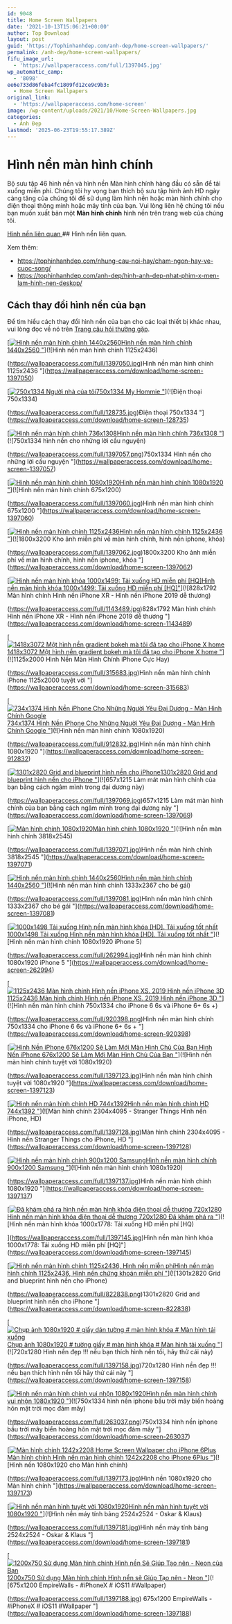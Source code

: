 ```yaml
---
id: 9048
title: Home Screen Wallpapers
date: '2021-10-13T15:06:21+00:00'
author: Top Download
layout: post
guid: 'https://Tophinhanhdep.com/anh-dep/home-screen-wallpapers/'
permalink: /anh-dep/home-screen-wallpapers/
fifu_image_url:
  - 'https://wallpaperaccess.com/full/1397045.jpg'
wp_automatic_camp:
  - '8098'
ee6e733d86feba4fc1809fd12ce9c9b3:
  - Home Screen Wallpapers
original_link:
  - 'https://wallpaperaccess.com/home-screen'
image: /wp-content/uploads/2021/10/Home-Screen-Wallpapers.jpg
categories:
  - Ảnh Đẹp
lastmod: '2025-06-23T19:55:17.389Z'
---
```

# Hình nền màn hình chính

Bộ sưu tập 46 hình nền và hình nền Màn hình chính hàng đầu có sẵn để tải xuống miễn phí. Chúng tôi hy vọng bạn thích bộ sưu tập hình ảnh HD ngày càng tăng của chúng tôi để sử dụng làm hình nền hoặc màn hình chính cho điện thoại thông minh hoặc máy tính của bạn. Vui lòng liên hệ chúng tôi nếu bạn muốn xuất bản một **Màn hình chính** hình nền trên trang web của chúng tôi.

[Hình nền liên quan ](#related) ## Hình nền liên quan.

   
 Xem thêm:

   
- <https://tophinhanhdep.com/nhung-cau-noi-hay/cham-ngon-hay-ve-cuoc-song/>
- <https://tophinhanhdep.com/anh-dep/hinh-anh-dep-nhat-phim-x-men-lam-hinh-nen-deskop/>

## Cách thay đổi hình nền của bạn

Để tìm hiểu cách thay đổi hình nền của bạn cho các loại thiết bị khác nhau, vui lòng đọc về nó trên [Trang câu hỏi thường gặp](https://tophinhanhdep.com/faq/).

  
[[![Hình nền màn hình chính 1440x2560](https://wallpaperaccess.com/full/1397045.jpg)Hình nền màn hình chính 1440x2560 "](https://wallpaperaccess.com/download/home-screen-1397045)](![Hình nền màn hình chính 1125x2436)

(https://wallpaperaccess.com/full/1397050.jpg)Hình nền màn hình chính 1125x2436 "](https://wallpaperaccess.com/download/home-screen-1397050)

[[![750x1334 Người nhà của tôi](https://wallpaperaccess.com/full/315575.jpg)750x1334 My Hommie "](https://wallpaperaccess.com/download/home-screen-315575)](![Điện thoại 750x1334)

(https://wallpaperaccess.com/full/128735.jpg)Điện thoại 750x1334 "](https://wallpaperaccess.com/download/home-screen-128735)

[[![Hình nền màn hình chính 736x1308](https://wallpaperaccess.com/full/1397056.png)Hình nền màn hình chính 736x1308 "](https://wallpaperaccess.com/download/home-screen-1397056)](![750x1334 hình nền cho những lời cầu nguyện)

(https://wallpaperaccess.com/full/1397057.png)750x1334 Hình nền cho những lời cầu nguyện "](https://wallpaperaccess.com/download/home-screen-1397057)

[[![Hình nền màn hình chính 1080x1920](https://wallpaperaccess.com/full/1397058.jpg)Hình nền màn hình chính 1080x1920 "](https://wallpaperaccess.com/download/home-screen-1397058)](![Hình nền màn hình chính 675x1200)

(https://wallpaperaccess.com/full/1397060.jpg)Hình nền màn hình chính 675x1200 "](https://wallpaperaccess.com/download/home-screen-1397060)

[[![Hình nền màn hình chính 1125x2436](https://wallpaperaccess.com/full/1397061.jpg)Hình nền màn hình chính 1125x2436 "](https://wallpaperaccess.com/download/home-screen-1397061)](![1800x3200 Kho ảnh miễn phí về màn hình chính, hình nền iphone, khóa)

(https://wallpaperaccess.com/full/1397062.jpg)1800x3200 Kho ảnh miễn phí về màn hình chính, hình nền iphone, khóa "](https://wallpaperaccess.com/download/home-screen-1397062)

[[![Hình nền màn hình khóa 1000x1499: Tải xuống HD miễn phí [HQ]](https://wallpaperaccess.com/full/1356229.jpg)Hình nền màn hình khóa 1000x1499: Tải xuống HD miễn phí \[HQ\]"](https://wallpaperaccess.com/download/home-screen-1356229)](![828x1792 Màn hình chính Hình nền iPhone XR - Hình nền iPhone 2019 dễ thương)

(https://wallpaperaccess.com/full/1143489.jpg)828x1792 Màn hình chính Hình nền iPhone XR - Hình nền iPhone 2019 dễ thương "](https://wallpaperaccess.com/download/home-screen-1143489)

[[![1418x3072 Một hình nền gradient bokeh mà tôi đã tạo cho iPhone X home](https://wallpaperaccess.com/full/1397065.jpg)1418x3072 Một hình nền gradient bokeh mà tôi đã tạo cho iPhone X home "](https://wallpaperaccess.com/download/home-screen-1397065)](![1125x2000 Hình Nền Màn Hình Chính iPhone Cực Hay)

(https://wallpaperaccess.com/full/315683.jpg)Hình nền màn hình chính iPhone 1125x2000 tuyệt vời "](https://wallpaperaccess.com/download/home-screen-315683)

[[![734x1374 Hình Nền iPhone Cho Những Người Yêu Đại Dương - Màn Hình Chính Google](https://wallpaperaccess.com/full/1397066.jpg)734x1374 Hình Nền iPhone Cho Những Người Yêu Đại Dương - Màn Hình Chính Google "](https://wallpaperaccess.com/download/home-screen-1397066)](![Hình nền màn hình chính 1080x1920)

(https://wallpaperaccess.com/full/912832.jpg)Hình nền màn hình chính 1080x1920 "](https://wallpaperaccess.com/download/home-screen-912832)

[[![1301x2820 Grid and blueprint hình nền cho iPhone](https://wallpaperaccess.com/full/822839.png)1301x2820 Grid and blueprint hình nền cho iPhone "](https://wallpaperaccess.com/download/home-screen-822839)](![657x1215 Làm mát màn hình chính của bạn bằng cách ngâm mình trong đại dương này)

(https://wallpaperaccess.com/full/1397069.jpg)657x1215 Làm mát màn hình chính của bạn bằng cách ngâm mình trong đại dương này "](https://wallpaperaccess.com/download/home-screen-1397069)

[[![Màn hình chính 1080x1920](https://wallpaperaccess.com/full/1397070.jpg)Màn hình chính 1080x1920 "](https://wallpaperaccess.com/download/home-screen-1397070)](![Hình nền màn hình chính 3818x2545)

(https://wallpaperaccess.com/full/1397071.jpg)Hình nền màn hình chính 3818x2545 "](https://wallpaperaccess.com/download/home-screen-1397071)

[[![Hình nền màn hình chính 1440x2560](https://wallpaperaccess.com/full/1397076.jpg)Hình nền màn hình chính 1440x2560 "](https://wallpaperaccess.com/download/home-screen-1397076)](![Hình nền màn hình chính 1333x2367 cho bé gái)

(https://wallpaperaccess.com/full/1397081.jpg)Hình nền màn hình chính 1333x2367 cho bé gái "](https://wallpaperaccess.com/download/home-screen-1397081)

[[![1000x1498 Tải xuống Hình nền màn hình khóa [HD].  Tải xuống tốt nhất](https://wallpaperaccess.com/full/927920.jpg)1000x1498 Tải xuống Hình nền màn hình khóa \[HD\]. Tải xuống tốt nhất "](https://wallpaperaccess.com/download/home-screen-927920)](![Hình nền màn hình chính 1080x1920 iPhone 5)

(https://wallpaperaccess.com/full/262994.jpg)Hình nền màn hình chính 1080x1920 iPhone 5 "](https://wallpaperaccess.com/download/home-screen-262994)

[[![1125x2436 Màn hình chính Hình nền iPhone XS.  2019 Hình nền iPhone 3D](https://wallpaperaccess.com/full/1397090.jpg)1125x2436 Màn hình chính Hình nền iPhone XS. 2019 Hình nền iPhone 3D "](https://wallpaperaccess.com/download/home-screen-1397090)](![Hình nền màn hình chính 750x1334 cho iPhone 6 6s và iPhone 6+ 6s +)

(https://wallpaperaccess.com/full/920398.png)Hình nền màn hình chính 750x1334 cho iPhone 6 6s và iPhone 6+ 6s + "](https://wallpaperaccess.com/download/home-screen-920398)

[[![Hình Nền iPhone 676x1200 Sẽ Làm Mới Màn Hình Chủ Của Bạn](https://wallpaperaccess.com/full/822836.jpg) Hình Nền iPhone 676x1200 Sẽ Làm Mới Màn Hình Chủ Của Bạn "](https://wallpaperaccess.com/download/home-screen-822836)](![Hình nền màn hình chính tuyệt vời 1080x1920)

(https://wallpaperaccess.com/full/1397123.jpg)Hình nền màn hình chính tuyệt vời 1080x1920 "](https://wallpaperaccess.com/download/home-screen-1397123)

[[![Hình nền màn hình chính HD 744x1392](https://wallpaperaccess.com/full/315578.jpg)Hình nền màn hình chính HD 744x1392 "](https://wallpaperaccess.com/download/home-screen-315578)](![Màn hình chính 2304x4095 - Stranger Things Hình nền iPhone, HD)

(https://wallpaperaccess.com/full/1397128.jpg)Màn hình chính 2304x4095 - Hình nền Stranger Things cho iPhone, HD "](https://wallpaperaccess.com/download/home-screen-1397128)

[[![Hình nền màn hình chính 900x1200 Samsung](https://wallpaperaccess.com/full/1397136.jpg)Hình nền màn hình chính 900x1200 Samsung "](https://wallpaperaccess.com/download/home-screen-1397136)](![Hình nền màn hình chính 1080x1920)

(https://wallpaperaccess.com/full/1397137.jpg)Hình nền màn hình chính 1080x1920 "](https://wallpaperaccess.com/download/home-screen-1397137)

[[![Đã khám phá ra hình nền màn hình khóa điện thoại dễ thương 720x1280](https://wallpaperaccess.com/full/1397141.jpg)Hình nền màn hình khóa điện thoại dễ thương 720x1280 Đã khám phá ra "](https://wallpaperaccess.com/download/home-screen-1397141)](![Hình nền màn hình khóa 1000x1778: Tải xuống HD miễn phí [HQ)

](https://wallpaperaccess.com/full/1397145.jpg)Hình nền màn hình khóa 1000x1778: Tải xuống HD miễn phí \[HQ\]"](https://wallpaperaccess.com/download/home-screen-1397145)

[[![Hình nền màn hình chính 1125x2436, Hình nền miễn phí](https://wallpaperaccess.com/full/1397146.jpg)Hình nền màn hình chính 1125x2436, Hình nền chứng khoán miễn phí "](https://wallpaperaccess.com/download/home-screen-1397146)](![1301x2820 Grid and blueprint hình nền cho iPhone)

(https://wallpaperaccess.com/full/822838.png)1301x2820 Grid and blueprint hình nền cho iPhone "](https://wallpaperaccess.com/download/home-screen-822838)

[[![Chụp ảnh 1080x1920 # giấy dán tường # màn hình khóa # Màn hình tải xuống](https://wallpaperaccess.com/full/1397154.png)Chụp ảnh 1080x1920 # tường giấy # màn hình khóa # Màn hình tải xuống "](https://wallpaperaccess.com/download/home-screen-1397154)](![720x1280 Hình nền đẹp !!! nếu bạn thích hình nền tối, hãy thử cái này)

(https://wallpaperaccess.com/full/1397158.jpg)720x1280 Hình nền đẹp !!! nếu bạn thích hình nền tối hãy thử cái này "](https://wallpaperaccess.com/download/home-screen-1397158)

[[![Hình nền màn hình chính vui nhộn 1080x1920](https://wallpaperaccess.com/full/1397166.jpg)Hình nền màn hình chính vui nhộn 1080x1920 "](https://wallpaperaccess.com/download/home-screen-1397166)](![750x1334 hình nền iphone bầu trời mây biển hoàng hôn mặt trời mọc đám mây)

(https://wallpaperaccess.com/full/263037.png)750x1334 hình nền iphone bầu trời mây biển hoàng hôn mặt trời mọc đám mây "](https://wallpaperaccess.com/download/home-screen-263037)

[[![Màn hình chính 1242x2208 Home Screen Wallpaper cho iPhone 6Plus](https://wallpaperaccess.com/full/263086.png)Màn hình chính Hình nền màn hình chính 1242x2208 cho iPhone 6Plus "](https://wallpaperaccess.com/download/home-screen-263086)](![Hình nền 1080x1920 cho Màn hình chính)

(https://wallpaperaccess.com/full/1397173.jpg)Hình nền 1080x1920 cho Màn hình chính "](https://wallpaperaccess.com/download/home-screen-1397173)

[[![Hình nền màn hình tuyệt vời 1080x1920](https://wallpaperaccess.com/full/1397177.jpg)Hình nền màn hình tuyệt vời 1080x1920 "](https://wallpaperaccess.com/download/home-screen-1397177)](![Hình nền máy tính bảng 2524x2524 - Oskar & Klaus)

(https://wallpaperaccess.com/full/1397181.jpg)Hình nền máy tính bảng 2524x2524 - Oskar &amp; Klaus "](https://wallpaperaccess.com/download/home-screen-1397181)

[[![1200x750 Sử dụng Màn hình chính Hình nền Sẽ Giúp Tạo nên - Neon của Bạn](https://wallpaperaccess.com/full/1397185.jpg)1200x750 Sử dụng Màn hình chính Hình nền sẽ Giúp Tạo nên - Neon "](https://wallpaperaccess.com/download/home-screen-1397185)](![675x1200 EmpireWalls - #iPhoneX # iOS11 #Wallpaper)

(https://wallpaperaccess.com/full/1397188.jpg) 675x1200 EmpireWalls - #iPhoneX # iOS11 #Wallpaper "](https://wallpaperaccess.com/download/home-screen-1397188)
